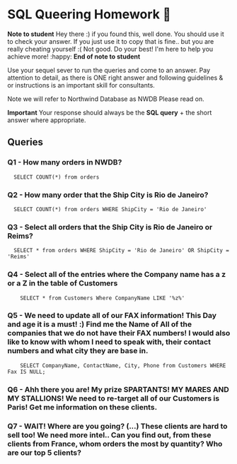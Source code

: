 # SQL Queering Homework :taco:

**Note to student**
Hey there :) if you found this, well done. You should use it to check your answer. If you just use it to copy that is fine.. but you are really cheating yourself :(  Not good. Do your best! I'm here to help you achieve more! :happy:
**End of note to student**

Use your sequel sever to run the queries and come to an answer.
Pay attention to detail, as there is ONE right answer and following guidelines & or instructions is an important skill for consultants.

Note we will refer to Northwind Database as NWDB
Please read on.

**Important**
Your response should always be the **SQL query** + the short answer where appropriate.

## Queries

### Q1 - How many orders in NWDB?
```
  SELECT COUNT(*) from orders
```

### Q2 - How many order that the Ship City is Rio de Janeiro?
```
  SELECT COUNT(*) from orders WHERE ShipCity = 'Rio de Janeiro'
```

### Q3 - Select all orders that the Ship City is Rio de Janeiro or Reims?

```
  SELECT * from orders WHERE ShipCity = 'Rio de Janeiro' OR ShipCity = 'Reims'
```


### Q4 - Select all of the entries where the Company name has a z or a Z in the table of Customers
```
	SELECT * from Customers Where CompanyName LIKE '%z%'
```

### Q5 - We need to update all of our FAX information! This Day and age it is a must! :) Find me the Name of All of the companies that we do not have their FAX numbers! I would also like to know with whom I need to speak with, their contact numbers and what city they are base in.
```
	SELECT CompanyName, ContactName, City, Phone from Customers WHERE Fax IS NULL;
```

### Q6 - Ahh there you are! My prize SPARTANTS! MY MARES AND MY STALLIONS! We need to re-target all of our Customers is Paris! Get me information on these clients.


### Q7 - WAIT! Where are you going? (...) These clients are hard to sell too! We need more intel.. Can you find out, from these clients from France, whom orders the most by quantity? Who are our top 5 clients?  
